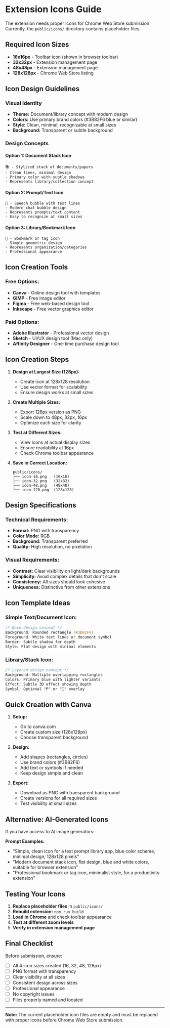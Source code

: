 # Extension Icons Guide

The extension needs proper icons for Chrome Web Store submission. Currently, the `public/icons/` directory contains placeholder files.

## Required Icon Sizes

- **16x16px** - Toolbar icon (shown in browser toolbar)
- **32x32px** - Extension management page  
- **48x48px** - Extension management page
- **128x128px** - Chrome Web Store listing

## Icon Design Guidelines

### Visual Identity
- **Theme:** Document/library concept with modern design
- **Colors:** Use primary brand colors (#3B82F6 blue or similar)
- **Style:** Clean, minimal, recognizable at small sizes
- **Background:** Transparent or subtle background

### Design Concepts

#### Option 1: Document Stack Icon
```
📚 - Stylized stack of documents/papers
- Clean lines, minimal design
- Primary color with subtle shadows
- Represents library/collection concept
```

#### Option 2: Prompt/Text Icon  
```
💬 - Speech bubble with text lines
- Modern chat bubble design
- Represents prompts/text content
- Easy to recognize at small sizes
```

#### Option 3: Library/Bookmark Icon
```
🔖 - Bookmark or tag icon
- Simple geometric design
- Represents organization/categories
- Professional appearance
```

## Icon Creation Tools

### Free Options:
- **Canva** - Online design tool with templates
- **GIMP** - Free image editor
- **Figma** - Free web-based design tool
- **Inkscape** - Free vector graphics editor

### Paid Options:
- **Adobe Illustrator** - Professional vector design
- **Sketch** - UI/UX design tool (Mac only)
- **Affinity Designer** - One-time purchase design tool

## Icon Creation Steps

1. **Design at Largest Size (128px):**
   - Create icon at 128x128 resolution
   - Use vector format for scalability
   - Ensure design works at small sizes

2. **Create Multiple Sizes:**
   - Export 128px version as PNG
   - Scale down to 48px, 32px, 16px
   - Optimize each size for clarity

3. **Test at Different Sizes:**
   - View icons at actual display sizes
   - Ensure readability at 16px
   - Check Chrome toolbar appearance

4. **Save in Correct Location:**
   ```
   public/icons/
   ├── icon-16.png   (16x16)
   ├── icon-32.png   (32x32)
   ├── icon-48.png   (48x48)
   └── icon-128.png  (128x128)
   ```

## Design Specifications

### Technical Requirements:
- **Format:** PNG with transparency
- **Color Mode:** RGB
- **Background:** Transparent preferred
- **Quality:** High resolution, no pixelation

### Visual Requirements:
- **Contrast:** Clear visibility on light/dark backgrounds
- **Simplicity:** Avoid complex details that don't scale
- **Consistency:** All sizes should look cohesive
- **Uniqueness:** Distinctive from other extensions

## Icon Template Ideas

### Simple Text/Document Icon:
```css
/* Base design concept */
Background: Rounded rectangle (#3B82F6)
Foreground: White text lines or document symbol
Border: Subtle shadow for depth
Style: Flat design with minimal elements
```

### Library/Stack Icon:
```css
/* Layered design concept */
Background: Multiple overlapping rectangles
Colors: Primary blue with lighter variants
Effect: Subtle 3D effect showing depth
Symbol: Optional "P" or "📝" overlay
```

## Quick Creation with Canva

1. **Setup:**
   - Go to canva.com
   - Create custom size (128x128px)
   - Choose transparent background

2. **Design:**
   - Add shapes (rectangles, circles)
   - Use brand colors (#3B82F6)
   - Add text or symbols if needed
   - Keep design simple and clean

3. **Export:**
   - Download as PNG with transparent background
   - Create versions for all required sizes
   - Test visibility at small sizes

## Alternative: AI-Generated Icons

If you have access to AI image generators:

**Prompt Examples:**
- "Simple, clean icon for a text prompt library app, blue color scheme, minimal design, 128x128 pixels"
- "Modern document stack icon, flat design, blue and white colors, suitable for browser extension"
- "Professional bookmark or tag icon, minimalist style, for a productivity extension"

## Testing Your Icons

1. **Replace placeholder files** in `public/icons/`
2. **Rebuild extension:** `npm run build`
3. **Load in Chrome** and check toolbar appearance
4. **Test at different zoom levels**
5. **Verify in extension management page**

## Final Checklist

Before submission, ensure:
- [ ] All 4 icon sizes created (16, 32, 48, 128px)
- [ ] PNG format with transparency
- [ ] Clear visibility at all sizes
- [ ] Consistent design across sizes
- [ ] Professional appearance
- [ ] No copyright issues
- [ ] Files properly named and located

---

**Note:** The current placeholder icon files are empty and must be replaced with proper icons before Chrome Web Store submission.